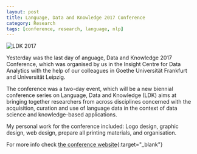 ```yaml
---
layout: post
title: Language, Data and Knowledge 2017 Conference
category: Research
tags: [conference, research, language, nlp]
---
```


![LDK 2017]({{site.images_url}}2018/06/ldk2017.jpg)

Yesterday was the last day of anguage, Data and Knowledge 2017 Conference, which was organised by us in the Insight Centre for Data Analytics with the help of our colleagues in Goethe Universität Frankfurt and Universität Leipzig.

The conference was a two-day event, which will be a new biennial conference series on Language, Data and Knowledge (LDK) aims at bringing together researchers from across disciplines concerned with the acquisition, curation and use of language data in the context of data science and knowledge-based applications.

My personal work for the conference included: Logo design, graphic design, web design, prepare all printing materials, and organisation.

For more info check [the conference website](http://ldk2017.org){:target="_blank"}